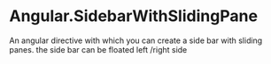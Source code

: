 # Angular.SidebarWithSlidingPane
An angular directive with which you can create a side bar with sliding panes. the side bar can be floated left /right side
